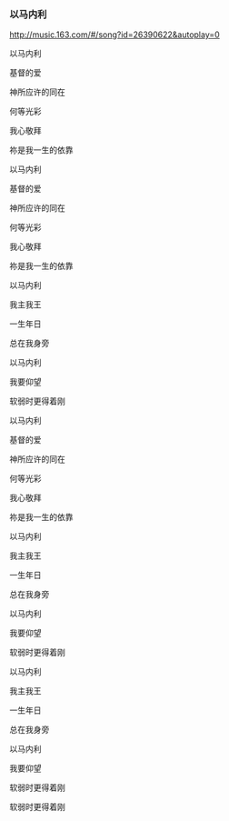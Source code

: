 ### 以马内利
http://music.163.com/#/song?id=26390622&autoplay=0

以马内利

基督的爱

神所应许的同在

何等光彩

我心敬拜

祢是我一生的依靠

以马内利

基督的爱

神所应许的同在

何等光彩

我心敬拜

祢是我一生的依靠

以马内利

我主我王

一生年日

总在我身旁

以马内利

我要仰望

软弱时更得着刚

以马内利

基督的爱

神所应许的同在

何等光彩

我心敬拜

祢是我一生的依靠

以马内利

我主我王

一生年日

总在我身旁

以马内利

我要仰望

软弱时更得着刚

以马内利

我主我王

一生年日

总在我身旁

以马内利

我要仰望

软弱时更得着刚

软弱时更得着刚
